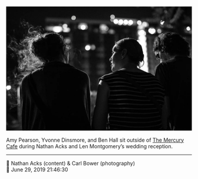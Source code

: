 ![Amy Pearson, Yvonne Dinsmore, and Ben Hall sit outside of the Mercury Cafe](assets/01223dee7d67ba13f4150b9b237165cb.webp)

Amy Pearson, Yvonne Dinsmore, and Ben Hall sit outside of [The Mercury Cafe](http://mercurycafe.com/) during Nathan Acks and Len Montgomery’s wedding reception.

- - - -

<span aria-hidden="true">👥</span> Nathan Acks (content) & Carl Bower (photography)  
<span aria-hidden="true">📅</span> June 29, 2019 21:46:30
